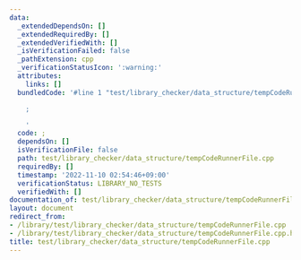 ```yaml
---
data:
  _extendedDependsOn: []
  _extendedRequiredBy: []
  _extendedVerifiedWith: []
  _isVerificationFailed: false
  _pathExtension: cpp
  _verificationStatusIcon: ':warning:'
  attributes:
    links: []
  bundledCode: '#line 1 "test/library_checker/data_structure/tempCodeRunnerFile.cpp"

    ;

    '
  code: ;
  dependsOn: []
  isVerificationFile: false
  path: test/library_checker/data_structure/tempCodeRunnerFile.cpp
  requiredBy: []
  timestamp: '2022-11-10 02:54:46+09:00'
  verificationStatus: LIBRARY_NO_TESTS
  verifiedWith: []
documentation_of: test/library_checker/data_structure/tempCodeRunnerFile.cpp
layout: document
redirect_from:
- /library/test/library_checker/data_structure/tempCodeRunnerFile.cpp
- /library/test/library_checker/data_structure/tempCodeRunnerFile.cpp.html
title: test/library_checker/data_structure/tempCodeRunnerFile.cpp
---
```

